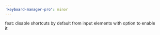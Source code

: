 ```yaml
---
'keyboard-manager-pro': minor
---
```


feat: disable shortcuts by default from input elements with option to enable it
